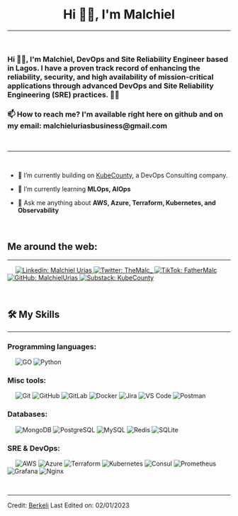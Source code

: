 <h1 align="center">Hi 👋🏽, I'm Malchiel</h1>

<!---
<img src="https://raw.githubusercontent.com/berkeli/berkeli/main/assets/header.jpg" align="center" alt="berkeli header image">
--->

-------------------
&emsp;
<h3 align="left">Hi 👋🏽, I'm Malchiel, DevOps and Site Reliability Engineer based in Lagos. I have a proven track record of enhancing the reliability, security, and high availability of mission-critical applications through advanced DevOps and Site Reliability Engineering (SRE) practices. 👍🏽 </h3>

<h3 align="left">📫 How to reach me? I'm available right here on github and on my email: malchieluriasbusiness@gmail.com </h3>
&emsp;

-------------------
&emsp;

- 🔭 I’m currently building on [KubeCounty]([https://mentor.love/](https://www.linkedin.com/company/kubecounty/)), a DevOps Consulting company.
  
- 🌱 I’m currently learning **MLOps, AIOps**

- 💬 Ask me anything about **AWS, Azure, Terraform, Kubernetes, and Observability**

&emsp;

## Me around the web:
-------------------


&emsp;
<a href="https://www.linkedin.com/in/malchiel-urias/">
    ![Linkedin: Malchiel Urias](https://img.shields.io/badge/-malchiel-urias-blue?style=flat-square&logo=Linkedin&logoColor=white)
</a>
<a href="https://x.com/TheMalc_/">
    ![Twitter: TheMalc_](https://img.shields.io/twitter/follow/fathermalc?style=social)
</a>
<a href="https://www.tiktok.com/@fathermalc/">
    ![TikTok: FatherMalc](https://img.shields.io/badge/TikTok-black?logo=tiktok&logoColor=white)
</a>
<a href="https://github.com/MalchielUrias/">
    ![GitHub: MalchielUrias](https://img.shields.io/github/followers/malchiel?label=follow&style=social)
</a>
<a href="https://kubecounty.substack.com/">
    ![Substack: KubeCounty](https://img.shields.io/badge/KubeCounty-FF6719?logo=substack&logoColor=fff)
</a>

&emsp;

## 🛠️ My Skills
-------------------
### Programming languages:
&emsp;
![GO](https://img.shields.io/badge/-GO-000?&logo=Go)
![Python](https://img.shields.io/badge/-Python-000?&logo=Python)
### Misc tools:
&emsp;
![Git](https://img.shields.io/badge/-Git-000?&logo=Git)
![GitHub](https://img.shields.io/badge/-GitHub-000?&logo=GitHub)
![GitLab](https://img.shields.io/badge/-GitLab-000?&logo=GitLab)
![Docker](https://img.shields.io/badge/-Docker-000?&logo=Docker)
![Jira](https://img.shields.io/badge/-Jira-000?&logo=Jira)
![VS Code](https://img.shields.io/badge/-VS%20Code-000?&logo=Visual-Studio-Code)
![Postman](https://img.shields.io/badge/-Postman-000?&logo=Postman)


### Databases:
&emsp;
![MongoDB](https://img.shields.io/badge/-MongoDB-000?&logo=MongoDB)
![PostgreSQL](https://img.shields.io/badge/-PostgreSQL-000?&logo=PostgreSQL)
![MySQL](https://img.shields.io/badge/-MySQL-000?&logo=MySQL)
![Redis](https://img.shields.io/badge/-Redis-000?&logo=Redis)
![SQLite](https://img.shields.io/badge/-SQLite-000?&logo=SQLite)

### SRE & DevOps:
&emsp;
![AWS](https://img.shields.io/badge/-AWS-000?&logo=Amazon-AWS)
![Azure](https://img.shields.io/badge/-Azure-000?&logo=Microsoft-Azure)
![Terraform](https://img.shields.io/badge/-Terraform-000?&logo=Terraform)
![Kubernetes](https://img.shields.io/badge/-Kubernetes-000?&logo=Kubernetes)
![Consul](https://img.shields.io/badge/-Consul-000?&logo=Consul)
![Prometheus](https://img.shields.io/badge/-Prometheus-000?&logo=Prometheus)
![Grafana](https://img.shields.io/badge/-Grafana-000?&logo=Grafana)
![Nginx](https://img.shields.io/badge/-Nginx-000?&logo=Nginx)


&emsp;

------
Credit: [Berkeli](https://github.com/Berkeli)
Last Edited on: 02/01/2023

<!---
MalchielUrias/MalchielUrias is a ✨ special ✨ repository because its `README.md` (this file) appears on your GitHub profile.
You can click the Preview link to take a look at your changes.
--->
